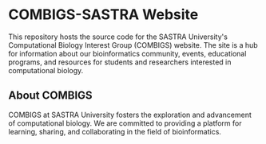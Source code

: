 # COMBIGS-SASTRA Website

This repository hosts the source code for the SASTRA University's Computational Biology Interest Group (COMBIGS) website. The site is a hub for information about our bioinformatics community, events, educational programs, and resources for students and researchers interested in computational biology.


## About COMBIGS

COMBIGS at SASTRA University fosters the exploration and advancement of computational biology. We are committed to providing a platform for learning, sharing, and collaborating in the field of bioinformatics.
